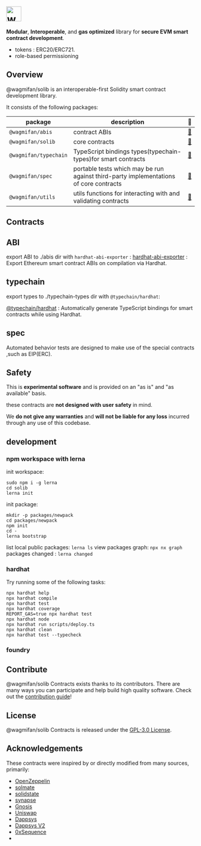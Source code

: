 <!--
 * @Author: william89turner william.turner.89@mail.ru
 * @Date: 2022-10-31 16:07:23
 * @LastEditors: william89turner william.turner.89@mail.ru
 * @LastEditTime: 2022-10-31 22:46:57
 * @FilePath: /solib/README.md
 * @Description: Supper Man Day Day Up!
-->

# <img src="https://wagmi.fan/logo.svg" alt="wagmi.fan" height="40px">

**Modular**, **Interoperable**, and **gas optimized** library for **secure EVM smart contract development**.

- tokens : ERC20/ERC721.
- role-based permissioning

## Overview

@wagmifan/solib is an interoperable-first Solidity smart contract development library.

It consists of the following packages:

| package               | description                                                                           | 📕                                         |
| --------------------- | ------------------------------------------------------------------------------------- | ------------------------------------------ |
| `@wagmifan/abis`      | contract ABIs                                                                         | [📖](./packages/abis/README.md)            |
| `@wagmifan/solib`     | core contracts                                                                        | [📖](./contracts/README.md)                |
| `@wagmifan/typechain` | TypeScript bindings types(typechain-types)for smart contracts                         | [📖](./packages/typechain-types/README.md) |
| `@wagmifan/spec`      | portable tests which may be run against third-party implementations of core contracts | [📖](./packages/spec/README.md)            |
| `@wagmifan/utils`     | utils functions for interacting with and validating contracts                         | [📖](./packages/utils/README.md)           |

## Contracts

## ABI

export ABI to ./abis dir with `hardhat-abi-exporter` :
[hardhat-abi-exporter](https://www.npmjs.com/package/hardhat-abi-exporter) : Export Ethereum smart contract ABIs on compilation via Hardhat.

## typechain

export types to ./typechain-types dir with `@typechain/hardhat`:

[@typechain/hardhat](https://www.npmjs.com/package/@typechain/hardhat) : Automatically generate TypeScript bindings for smart contracts while using Hardhat.

## spec

Automated behavior tests are designed to make use of the special contracts ,such as EIP(ERC).

## Safety

This is **experimental software** and is provided on an "as is" and "as available" basis.

these contracts are **not designed with user safety** in mind.

We **do not give any warranties** and **will not be liable for any loss** incurred through any use of this codebase.

## development

### npm workspace with lerna

init workspace:

```shell
sudo npm i -g lerna
cd solib
lerna init
```

init package:

```shell
mkdir -p packages/newpack
cd packages/newpack
npm init
cd -
lerna bootstrap
```

list local public packages: `lerna ls`
view packages graph: `npx nx graph`
packages changed : `lerna changed`

### hardhat

Try running some of the following tasks:

```shell
npx hardhat help
npx hardhat compile
npx hardhat test
npx hardhat coverage
REPORT_GAS=true npx hardhat test
npx hardhat node
npx hardhat run scripts/deploy.ts
npx hardhat clean
npx hardhat test --typecheck
```

### foundry

## Contribute

@wagmifan/solib Contracts exists thanks to its contributors. There are many ways you can participate and help build high quality software. Check out the [contribution guide](CONTRIBUTING.md)!

## License

@wagmifan/solib Contracts is released under the [GPL-3.0 License](LICENSE).

## Acknowledgements

These contracts were inspired by or directly modified from many sources, primarily:

- [OpenZeppelin](https://github.com/OpenZeppelin/openzeppelin-contracts)
- [solmate](https://github.com/transmissions11/solmate)
- [solidstate](https://github.com/solidstate-network/solidstate-solidity)
- [synapse](https://github.com/synapsecns/synapse-contracts)
- [Gnosis](https://github.com/gnosis/gp-v2-contracts)
- [Uniswap](https://github.com/Uniswap/uniswap-lib)
- [Dappsys](https://github.com/dapphub/dappsys)
- [Dappsys V2](https://github.com/dapp-org/dappsys-v2)
- [0xSequence](https://github.com/0xSequence)
-
